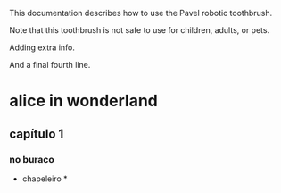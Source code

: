 This documentation describes how to use the Pavel robotic toothbrush.

Note that this toothbrush is not safe to use for children, adults, or pets.

Adding extra info.

And a final fourth line.

# alice in wonderland

## capítulo 1

### no buraco

* chapeleiro *




